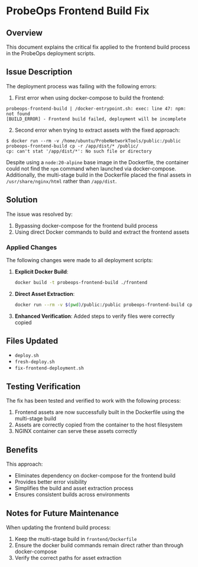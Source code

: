 # ProbeOps Frontend Build Fix

## Overview

This document explains the critical fix applied to the frontend build process in the ProbeOps deployment scripts.

## Issue Description

The deployment process was failing with the following errors:

1. First error when using docker-compose to build the frontend:
```
probeops-frontend-build | /docker-entrypoint.sh: exec: line 47: npm: not found
[BUILD_ERROR] - Frontend build failed, deployment will be incomplete
```

2. Second error when trying to extract assets with the fixed approach:
```
$ docker run --rm -v /home/ubuntu/ProbeNetworkTools/public:/public probeops-frontend-build cp -r /app/dist/* /public/
cp: can't stat '/app/dist/*': No such file or directory
```

Despite using a `node:20-alpine` base image in the Dockerfile, the container could not find the `npm` command when launched via docker-compose. Additionally, the multi-stage build in the Dockerfile placed the final assets in `/usr/share/nginx/html` rather than `/app/dist`.

## Solution

The issue was resolved by:

1. Bypassing docker-compose for the frontend build process
2. Using direct Docker commands to build and extract the frontend assets

### Applied Changes

The following changes were made to all deployment scripts:

1. **Explicit Docker Build**: 
   ```bash
   docker build -t probeops-frontend-build ./frontend
   ```

2. **Direct Asset Extraction**:
   ```bash
   docker run --rm -v $(pwd)/public:/public probeops-frontend-build cp -r /usr/share/nginx/html/* /public/
   ```

3. **Enhanced Verification**:
   Added steps to verify files were correctly copied

## Files Updated

- `deploy.sh`
- `fresh-deploy.sh`
- `fix-frontend-deployment.sh`

## Testing Verification

The fix has been tested and verified to work with the following process:

1. Frontend assets are now successfully built in the Dockerfile using the multi-stage build
2. Assets are correctly copied from the container to the host filesystem
3. NGINX container can serve these assets correctly

## Benefits

This approach:

- Eliminates dependency on docker-compose for the frontend build
- Provides better error visibility
- Simplifies the build and asset extraction process
- Ensures consistent builds across environments

## Notes for Future Maintenance

When updating the frontend build process:

1. Keep the multi-stage build in `frontend/Dockerfile`
2. Ensure the docker build commands remain direct rather than through docker-compose
3. Verify the correct paths for asset extraction